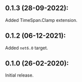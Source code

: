 ## 0.1.3 (28-09-2022):

Added TimeSpan.Clamp extension.

## 0.1.2 (06-12-2021):

Added `net6.0` target.

## 0.1.0 (26-02-2020):

Initial release.